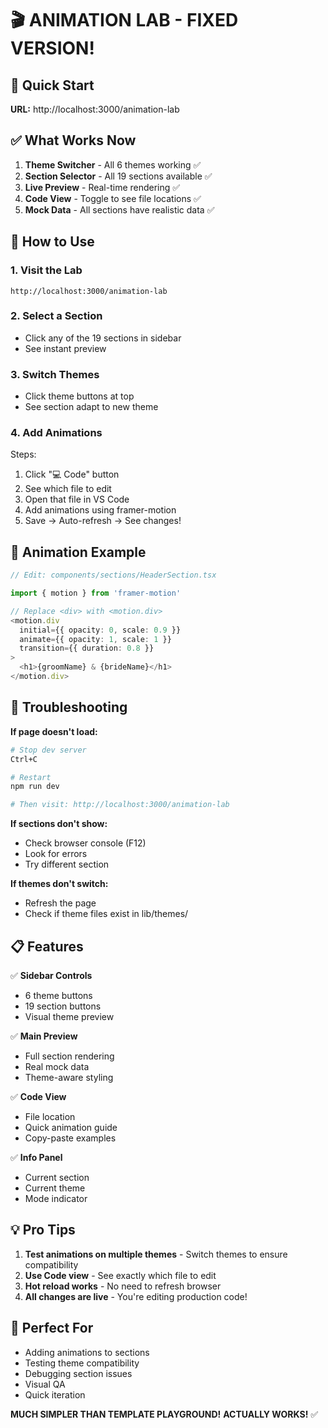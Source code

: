 # 🎬 ANIMATION LAB - FIXED VERSION!

## 🚀 Quick Start

**URL:** http://localhost:3000/animation-lab

## ✅ What Works Now

1. **Theme Switcher** - All 6 themes working ✅
2. **Section Selector** - All 19 sections available ✅  
3. **Live Preview** - Real-time rendering ✅
4. **Code View** - Toggle to see file locations ✅
5. **Mock Data** - All sections have realistic data ✅

## 🎯 How to Use

### **1. Visit the Lab**
```
http://localhost:3000/animation-lab
```

### **2. Select a Section**
- Click any of the 19 sections in sidebar
- See instant preview

### **3. Switch Themes**
- Click theme buttons at top
- See section adapt to new theme

### **4. Add Animations**
Steps:
1. Click "💻 Code" button
2. See which file to edit
3. Open that file in VS Code
4. Add animations using framer-motion
5. Save → Auto-refresh → See changes!

## 🎨 Animation Example

```typescript
// Edit: components/sections/HeaderSection.tsx

import { motion } from 'framer-motion'

// Replace <div> with <motion.div>
<motion.div
  initial={{ opacity: 0, scale: 0.9 }}
  animate={{ opacity: 1, scale: 1 }}
  transition={{ duration: 0.8 }}
>
  <h1>{groomName} & {brideName}</h1>
</motion.div>
```

## 🔧 Troubleshooting

**If page doesn't load:**
```bash
# Stop dev server
Ctrl+C

# Restart
npm run dev

# Then visit: http://localhost:3000/animation-lab
```

**If sections don't show:**
- Check browser console (F12)
- Look for errors
- Try different section

**If themes don't switch:**
- Refresh the page
- Check if theme files exist in lib/themes/

## 📋 Features

✅ **Sidebar Controls**
- 6 theme buttons
- 19 section buttons
- Visual theme preview

✅ **Main Preview**
- Full section rendering
- Real mock data
- Theme-aware styling

✅ **Code View**
- File location
- Quick animation guide
- Copy-paste examples

✅ **Info Panel**
- Current section
- Current theme
- Mode indicator

## 💡 Pro Tips

1. **Test animations on multiple themes** - Switch themes to ensure compatibility
2. **Use Code view** - See exactly which file to edit
3. **Hot reload works** - No need to refresh browser
4. **All changes are live** - You're editing production code!

## 🎯 Perfect For

- Adding animations to sections
- Testing theme compatibility
- Debugging section issues
- Visual QA
- Quick iteration

**MUCH SIMPLER THAN TEMPLATE PLAYGROUND!**
**ACTUALLY WORKS!** ✅
